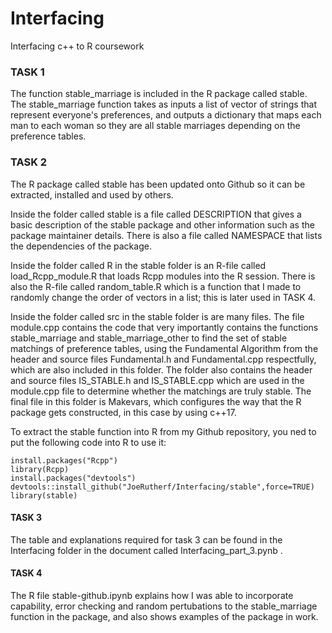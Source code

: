 # Interfacing
Interfacing c++ to R coursework

### TASK 1

The function stable_marriage is included in the R package called stable. The stable_marriage function takes as inputs a list of vector of strings that represent everyone's preferences, and outputs a dictionary that maps each man to each woman so they are all stable marriages depending on the preference tables. 

### TASK 2

The R package called stable has been updated onto Github so it can be extracted, installed and used by others.

Inside the folder called stable is a file called DESCRIPTION that gives a basic description of the stable package and other information such as the package maintainer details. There is also a file called NAMESPACE that lists the dependencies of the package.

Inside the folder called R in the stable folder is an R-file called load_Rcpp_module.R that loads Rcpp modules into the R session. There is also the R-file called random_table.R which is a function that I made to randomly change the order of vectors in a list; this is later used in TASK 4.

Inside the folder called src in the stable folder is are many files. The file module.cpp contains the code that very importantly contains the functions stable_marriage and stable_marriage_other to find the set of stable matchings of preference tables, using the Fundamental Algorithm from the header and source files Fundamental.h and Fundamental.cpp respectfully, which are also included in this folder. The folder also contains the header and source files IS_STABLE.h and IS_STABLE.cpp which are used in the module.cpp file to determine whether the matchings are truly stable. The final file in this folder is Makevars, which configures the way that the R package gets constructed, in this case by using c++17.

To extract the stable function into R from my Github repository, you ned to put the following code into R to use it:

```
install.packages("Rcpp")
library(Rcpp)
install.packages("devtools")
devtools::install_github("JoeRutherf/Interfacing/stable",force=TRUE)
library(stable)
```

#### TASK 3

The table and explanations required for task 3 can be found in the Interfacing folder in the document called Interfacing_part_3.pynb .

#### TASK 4

The R file stable-github.ipynb explains how I was able to incorporate capability, error checking and random pertubations to the stable_marriage function in the package, and also shows examples of the package in work. 

